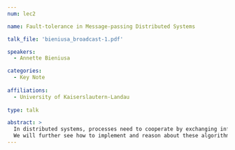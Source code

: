 ```yaml
---
num: lec2

name: Fault-tolerance in Message-passing Distributed Systems

talk_file: 'bieniusa_broadcast-1.pdf'

speakers:
  - Annette Bieniusa

categories:
  - Key Note
  
affiliations:
  - University of Kaiserslautern-Landau
  
type: talk

abstract: > 
  In distributed systems, processes need to cooperate by exchanging information. Broadcast algorithms are a fundamental abstraction for this information exchange. This lecture will discuss different variants of broadcast algorithms and their properties concerning process failure and message ordering.
  We will further see how to implement and reason about these algorithms in a compositional way.
---
```

